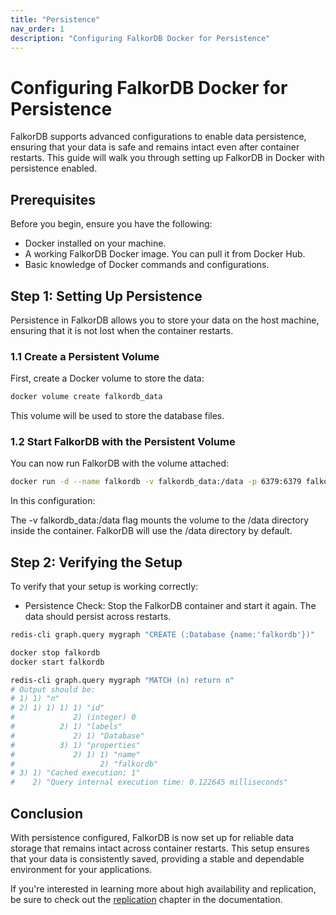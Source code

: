 ```yaml
---
title: "Persistence"
nav_order: 1
description: "Configuring FalkorDB Docker for Persistence"
---
```


# Configuring FalkorDB Docker for Persistence

FalkorDB supports advanced configurations to enable data persistence, ensuring that your data is safe and remains intact even after container restarts. This guide will walk you through setting up FalkorDB in Docker with persistence enabled.

## Prerequisites

Before you begin, ensure you have the following:

* Docker installed on your machine.
* A working FalkorDB Docker image. You can pull it from Docker Hub.
* Basic knowledge of Docker commands and configurations.

## Step 1: Setting Up Persistence

Persistence in FalkorDB allows you to store your data on the host machine, ensuring that it is not lost when the container restarts.

### 1.1 Create a Persistent Volume

First, create a Docker volume to store the data:

```bash
docker volume create falkordb_data
```

This volume will be used to store the database files.

### 1.2 Start FalkorDB with the Persistent Volume

You can now run FalkorDB with the volume attached:

```bash
docker run -d --name falkordb -v falkordb_data:/data -p 6379:6379 falkordb/falkordb
```

In this configuration:

The -v falkordb_data:/data flag mounts the volume to the /data directory inside the container.
FalkorDB will use the /data directory by default.

## Step 2: Verifying the Setup

To verify that your setup is working correctly:

* Persistence Check: Stop the FalkorDB container and start it again. The data should persist across restarts.

```bash
redis-cli graph.query mygraph "CREATE (:Database {name:'falkordb'})"

docker stop falkordb
docker start falkordb

redis-cli graph.query mygraph "MATCH (n) return n"
# Output should be:
# 1) 1) "n"
# 2) 1) 1) 1) 1) "id"
#             2) (integer) 0
#          2) 1) "labels"
#             2) 1) "Database"
#          3) 1) "properties"
#             2) 1) 1) "name"
#                   2) "falkordb"
# 3) 1) "Cached execution: 1"
#    2) "Query internal execution time: 0.122645 milliseconds"
```

## Conclusion

With persistence configured, FalkorDB is now set up for reliable data storage that remains intact across container restarts. This setup ensures that your data is consistently saved, providing a stable and dependable environment for your applications. 

If you're interested in learning more about high availability and replication, be sure to check out the [replication](/operation/replication) chapter in the documentation.

